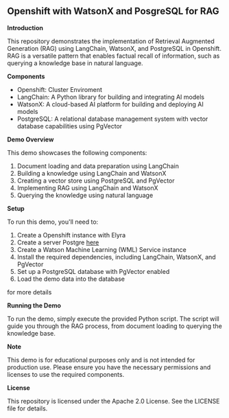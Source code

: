 ## Openshift with WatsonX and PosgreSQL for RAG

**Introduction**

This repository demonstrates the implementation of Retrieval Augmented Generation (RAG) using LangChain, WatsonX, and PostgreSQL in Openshift. RAG is a versatile pattern that enables factual recall of information, such as querying a knowledge base in natural language.

**Components**

* Openshift: Cluster Enviroment
* LangChain: A Python library for building and integrating AI models
* WatsonX: A cloud-based AI platform for building and deploying AI models
* PostgreSQL: A relational database management system with vector database capabilities using PgVector

**Demo Overview**

This demo showcases the following components:

1. Document loading and data preparation using LangChain
2. Building a knowledge using LangChain and WatsonX
3. Creating a vector store using PostgreSQL and PgVector
4. Implementing RAG using LangChain and WatsonX
5. Querying the knowledge using natural language

**Setup**

To run this demo, you'll need to:

1. Create a Openshift instance with Elyra
2. Create a server Postgre [here](./pgvector/README.md)
3. Create a Watson Machine Learning (WML) Service instance
4. Install the required dependencies, including LangChain, WatsonX, and PgVector
5. Set up a PostgreSQL database with PgVector enabled
6. Load the demo data into the database

for more details 

**Running the Demo**

To run the demo, simply execute the provided Python script. The script will guide you through the RAG process, from document loading to querying the knowledge base.

**Note**

This demo is for educational purposes only and is not intended for production use. Please ensure you have the necessary permissions and licenses to use the required components.

**License**

This repository is licensed under the Apache 2.0 License. See the LICENSE file for details.